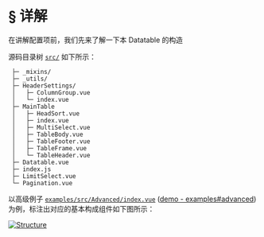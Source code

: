 # § 详解

在讲解配置项前，我们先来了解一下本 Datatable 的构造

源码目录树 [`src/`](https://github.com/OneWayTech/vue2-datatable/tree/master/src) 如下所示：

```
 ├─ _mixins/
 ├─ _utils/
 ├─ HeaderSettings/
 │   ├─ ColumnGroup.vue
 │   └─ index.vue
 ├─ MainTable
 │   ├─ HeadSort.vue
 │   ├─ index.vue
 │   ├─ MultiSelect.vue
 │   ├─ TableBody.vue
 │   ├─ TableFooter.vue
 │   ├─ TableFrame.vue
 │   └─ TableHeader.vue
 ├─ Datatable.vue
 ├─ index.js
 ├─ LimitSelect.vue
 └─ Pagination.vue
```

以高级例子 [`examples/src/Advanced/index.vue`](https://github.com/OneWayTech/vue2-datatable/blob/master/examples/src/Advanced/index.vue) ([demo - examples#advanced](https://OneWayTech.github.io/vue2-datatable/examples/dist#advanced)) 为例，标注出对应的基本构成组件如下图所示：

<a href="_images/structure.png" target="_blank" title="点击放大">
  <img src="_images/structure.png" alt="Structure">
</a>
